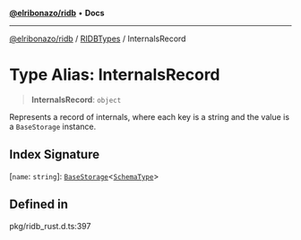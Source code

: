 [**@elribonazo/ridb**](../../../README.md) • **Docs**

***

[@elribonazo/ridb](../../../README.md) / [RIDBTypes](../README.md) / InternalsRecord

# Type Alias: InternalsRecord

> **InternalsRecord**: `object`

Represents a record of internals, where each key is a string and the value is a `BaseStorage` instance.

## Index Signature

 \[`name`: `string`\]: [`BaseStorage`](../classes/BaseStorage.md)\<[`SchemaType`](SchemaType.md)\>

## Defined in

pkg/ridb\_rust.d.ts:397

